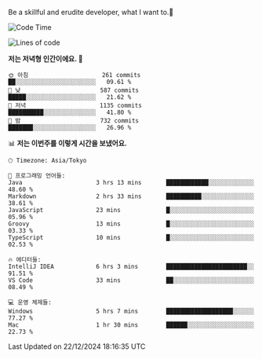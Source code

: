 Be a skillful and erudite developer, what I want to.👶

<!--START_SECTION:waka-->
![Code Time](http://img.shields.io/badge/Code%20Time-1%2C482%20hrs%206%20mins-blue)

![Lines of code](https://img.shields.io/badge/%EC%A0%80%EB%8A%94%20%EC%97%AC%ED%83%9C%EA%B9%8C%EC%A7%80%20-918.3%20thousand%20%EC%A4%84%EC%9D%98%20%EC%BD%94%EB%93%9C%EB%A5%BC%20%EC%9E%91%EC%84%B1%ED%96%88%EC%96%B4%EC%9A%94.-blue)

**저는 저녁형 인간이에요. 🦉** 

```text
🌞 아침                     261 commits         ██░░░░░░░░░░░░░░░░░░░░░░░   09.61 % 
🌆 낮　                     587 commits         █████░░░░░░░░░░░░░░░░░░░░   21.62 % 
🌃 저녁                     1135 commits        ██████████░░░░░░░░░░░░░░░   41.80 % 
🌙 밤　                     732 commits         ███████░░░░░░░░░░░░░░░░░░   26.96 % 
```


📊 **저는 이번주를 이렇게 시간을 보냈어요.** 

```text
🕑︎ Timezone: Asia/Tokyo

💬 프로그래밍 언어들: 
Java                     3 hrs 13 mins       ████████████░░░░░░░░░░░░░   48.60 % 
Markdown                 2 hrs 33 mins       ██████████░░░░░░░░░░░░░░░   38.61 % 
JavaScript               23 mins             █░░░░░░░░░░░░░░░░░░░░░░░░   05.96 % 
Groovy                   13 mins             █░░░░░░░░░░░░░░░░░░░░░░░░   03.33 % 
TypeScript               10 mins             █░░░░░░░░░░░░░░░░░░░░░░░░   02.53 % 

🔥 에디터들: 
IntelliJ IDEA            6 hrs 3 mins        ███████████████████████░░   91.51 % 
VS Code                  33 mins             ██░░░░░░░░░░░░░░░░░░░░░░░   08.49 % 

💻 운영 체제들: 
Windows                  5 hrs 7 mins        ███████████████████░░░░░░   77.27 % 
Mac                      1 hr 30 mins        ██████░░░░░░░░░░░░░░░░░░░   22.73 % 
```


 Last Updated on 22/12/2024 18:16:35 UTC
<!--END_SECTION:waka-->

